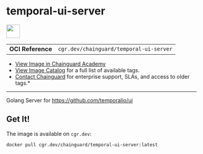 <!--monopod:start-->
# temporal-ui-server

<!--url:start-->
<a href="https://github.com/temporalio/ui-server">
<!--logo:start-->
  <img src="https://storage.googleapis.com/chainguard-academy/logos/temporal-ui-server/logo.svg" width="36px" height="36px" />
<!--logo:end-->
</a>
<!--url:end-->

| | |
| - | - |
| **OCI Reference** | `cgr.dev/chainguard/temporal-ui-server` |

* [View Image in Chainguard Academy](https://edu.chainguard.dev/chainguard/chainguard-images/reference/temporal-ui-server/overview/)
* [View Image Catalog](https://console.enforce.dev/images/catalog) for a full list of available tags.
* [Contact Chainguard](https://www.chainguard.dev/chainguard-images) for enterprise support, SLAs, and access to older tags.*
---
<!--monopod:end-->

<!--overview:start-->
Golang Server for https://github.com/temporalio/ui
<!--overview:end-->

<!--getting:start-->
## Get It!
The image is available on `cgr.dev`:

```
docker pull cgr.dev/chainguard/temporal-ui-server:latest
```
<!--getting:end-->

<!--body:start-->
 <!--body:end-->
